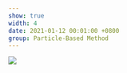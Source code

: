 ```yaml
---
show: true
width: 4
date: 2021-01-12 00:01:00 +0800
group: Particle-Based Method
---
```

<div>
    <img data-src="{{ '/assets/img/sph_cuda/iisph_bunny.gif' | relative_url }}" class="lazy w-100 rounded" src="{{ '/assets/img/empty_300x200.png' | relative_url }}">
</div>
